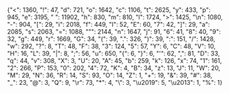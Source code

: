 {"<": 1360, "!": 47, "d": 721, "o": 1642, "c": 1106, "t": 2625, "y": 433, "p": 945, "e": 3195, " ": 11902, "h": 830, "m": 810, "l": 1724, ">": 1425, "\n": 1080, "-": 904, "[": 29, "i": 2018, "f": 449, "I": 52, "E": 60, "7": 42, "]": 29, "a": 2085, "s": 2063, "=": 1088, "\"": 2144, "n": 1647, "j": 91, "6": 41, "8": 40, "9": 32, "g": 449, "r": 1669, "G": 34, "(": 39, ".": 326, ")": 39, ":": 151, "/": 1428, "w": 292, "?": 8, "T": 48, "F": 38, "3": 124, "5": 57, "Y": 6, "C": 48, "V": 10, "H": 16, "L": 39, "|": 8, ";": 56, "u": 650, "{": 6, "}": 6, "'": 62, ",": 81, "D": 33, "q": 44, "v": 308, "X": 3, "U": 20, "A": 45, "b": 259, "k": 126, "x": 74, "1": 161, "2": 266, "P": 153, "0": 202, "4": 72, "K": 4, "B": 34, "z": 13, "J": 11, "W": 20, "M": 29, "N": 36, "R": 14, "S": 93, "O": 14, "Z": 1, "+": 19, "&": 39, "#": 38, "_": 23, "@": 3, "Q": 9, "\r": 73, "*": 4, "\\": 3, "\u2019": 5, "\u2013": 1, "%": 1}